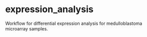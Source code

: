 # expression_analysis

Workflow for differential expression analysis for medulloblastoma microarray samples.
